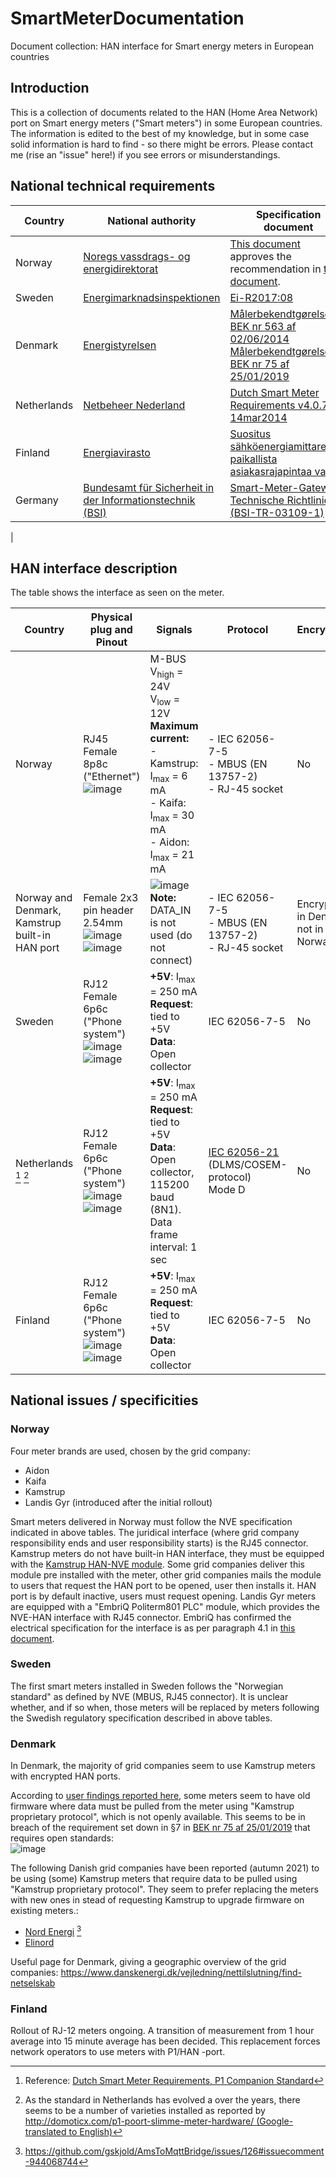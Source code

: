 # SmartMeterDocumentation
Document collection: HAN interface for Smart energy meters in European countries

## Introduction
This is a collection of documents related to the HAN (Home Area Network) port on Smart energy meters ("Smart meters") in some European countries. The information is edited to the best of my knowledge, but in some case solid information is hard to find - so there might be errors. Please contact me (rise an "issue" here!) if you see errors or misunderstandings.

## National technical requirements
| Country     | National authority                                        | Specification document                                                                                                                                                                                                                                                                                                                          |
|-------------|-----------------------------------------------------------|-------------------------------------------------------------------------------------------------------------------------------------------------------------------------------------------------------------------------------------------------------------------------------------------------------------------------------------------------|
| Norway      | [Noregs vassdrags- og energidirektorat](http://www.nve.no) | [This document](https://github.com/ArnieO/SmartMeterDocumentation/blob/main/Norway/NVE%20201603186-1-informasjon-til-kundene-via-han-grensesnittet-i-ams-m%C3%A5leren-obis-koder-1772408_1124902_0.pdf) approves the recommendation in [this document](https://github.com/ArnieO/SmartMeterDocumentation/blob/main/Norway/NEK%20AMS%20HAN.pdf). |
| Sweden      | [Energimarknadsinspektionen](https://www.ei.se)           | [Ei-R2017:08](https://github.com/ArnieO/SmartMeterDocumentation/blob/main/Sweden/Funktionskrav-p%C3%A5-elm%C3%A4tare-F%C3%B6rfattningsf%C3%B6rslag-Ei-R2017-08.pdf)                                                                                                                                                                             |
| Denmark     | [Energistyrelsen](https://ens.dk)                         | [Målerbekendtgørelse BEK nr 563 af 02/06/2014](https://github.com/ArnieO/SmartMeterDocumentation/blob/main/Denmark/B20140056305.pdf)<br/>[Målerbekendtgørelse BEK nr 75 af 25/01/2019](https://github.com/ArnieO/SmartMeterDocumentation/blob/main/Denmark/B20190007505.pdf)                                                                    |
| Netherlands | [Netbeheer Nederland](https://www.netbeheernederland.nl)  | [Dutch Smart Meter Requirements v4.0.7 14mar2014](https://github.com/ArnieO/SmartMeterDocumentation/blob/main/Netherlands/DutchSmartMeterRequirements_v4.0.7_14mar2014.pdf)                                                                                                                                                                     |
| Finland     | [Energiavirasto](https://energiavirasto.fi/) | [Suositus sähköenergiamittareiden paikallista asiakasrajapintaa varten](https://sesko.fi/wp-content/uploads/2022/12/Suositus-SK-13-1_H1-asiakasrajapinta_suomenkielinen_2022-12-13.pdf)                                                                                                                                                                     |
| Germany     | [Bundesamt für Sicherheit in der Informationstechnik (BSI)](https://www.bsi.bund.de) | [Smart-Meter-Gateway](https://www.bsi.bund.de/dok/7612230)<br/>[Technische Richtlinie (BSI-TR-03109-1)](https://www.bsi.bund.de/dok/7614914)
|

## HAN interface description
The table shows the interface as seen on the meter.

| Country                                            | Physical plug and Pinout | Signals | Protocol | Encryption? |
|----------------------------------------------------|--------------------------|---------|----------|-------------|
| Norway                                             | RJ45 Female 8p8c ("Ethernet") <br/> ![image](https://user-images.githubusercontent.com/10295178/135722554-d181142c-c82c-4ec2-a710-183ffa9b96b4.png) | M-BUS <br/> V<sub>high</sub> = 24V <br/> V<sub>low</sub> = 12V <br/> **Maximum current:** <br/> - Kamstrup: I<sub>max</sub> = 6 mA <br/> - Kaifa: I<sub>max</sub> = 30 mA  <br/> - Aidon: I<sub>max</sub> = 21 mA| - IEC 62056-7-5 <br/>- MBUS (EN 13757-2) <br/>- RJ-45 socket | No |
| Norway and Denmark,<br/>Kamstrup built-in HAN port | Female 2x3 pin header 2.54mm <br/> ![image](https://user-images.githubusercontent.com/10295178/135723960-ffad1276-5f5a-4dde-bade-e9effa551767.png) <br/> ![image](https://user-images.githubusercontent.com/10295178/135723985-b57b74e0-28cf-48a3-9de6-e9b19e23fb11.png) | ![image](https://user-images.githubusercontent.com/10295178/135724009-9f7fe890-b8cd-4b7b-b9fa-c5ca978f570c.png) <br/> **Note:** DATA_IN is not used (do not connect) | - IEC 62056-7-5 <br/>- MBUS (EN 13757-2) <br/>- RJ-45 socket  | Encrypted in Denmark, not in Norway |
| Sweden                                             | RJ12 Female 6p6c ("Phone system") <br/>![image](https://user-images.githubusercontent.com/10295178/136756312-1575f6ed-3e92-4841-813a-dc6f81be9ce5.png) <br/> ![image](https://user-images.githubusercontent.com/10295178/135724732-d5ca9a0c-4257-40c5-87b1-72bb95a5deff.png)| **+5V**: I<sub>max</sub> = 250 mA <br/> **Request**: tied to +5V <br/> **Data**: Open collector | IEC 62056-7-5 | No |
| Netherlands [^1] [^2]                              | RJ12 Female 6p6c ("Phone system") <br/>![image](https://user-images.githubusercontent.com/10295178/136756312-1575f6ed-3e92-4841-813a-dc6f81be9ce5.png)  <br/> ![image](https://user-images.githubusercontent.com/10295178/135724732-d5ca9a0c-4257-40c5-87b1-72bb95a5deff.png) | **+5V**: I<sub>max</sub> = 250 mA <br/> **Request**: tied to +5V <br/> **Data**: Open collector, 115200 baud (8N1). Data frame interval: 1 sec | [IEC 62056-21](https://en.wikipedia.org/wiki/IEC_62056#IEC_62056-21) (DLMS/COSEM-protocol) <br/> Mode D | No |
| Finland                                            | RJ12 Female 6p6c ("Phone system") <br/>![image](https://user-images.githubusercontent.com/10295178/136756312-1575f6ed-3e92-4841-813a-dc6f81be9ce5.png) <br/> ![image](https://user-images.githubusercontent.com/10295178/135724732-d5ca9a0c-4257-40c5-87b1-72bb95a5deff.png)| **+5V**: I<sub>max</sub> = 250 mA <br/> **Request**: tied to +5V <br/> **Data**: Open collector | IEC 62056-7-5 | No |

[^1]: Reference: [Dutch Smart Meter Requirements, P1 Companion Standard](https://github.com/ArnieO/SmartMeterDocumentation/blob/main/Netherlands/DSMR_P1CompanionStandard_v5.0.2_26feb2016.pdf)
[^2]: As the standard in Netherlands has evolved a  over the years, there seems to be a number of varieties installed as reported by [http://domoticx.com/p1-poort-slimme-meter-hardware/ (Google-translated to English)](https://domoticx-com.translate.goog/p1-poort-slimme-meter-hardware/?_x_tr_sch=http&_x_tr_sl=auto&_x_tr_tl=en&_x_tr_hl=no&_x_tr_pto=nui)

## National issues / specificities
### Norway
Four meter brands are used, chosen by the grid company:
- Aidon
- Kaifa
- Kamstrup
- Landis Gyr (introduced after the initial rollout)

Smart meters delivered in Norway must follow the NVE specification indicated in above tables.
The juridical interface (where grid company responsibility ends and user responsibility starts) is the RJ45 connector.
Kamstrup meters do not have built-in HAN interface, they must be equipped with the [Kamstrup HAN-NVE module](https://github.com/ArnieO/SmartMeterDocumentation/raw/main/Norway/Kamstrup/Kamstrup%20HAN-NVE%20Module%20data%20sheet.pdf). Some grid companies deliver this module pre installed with the meter, other grid companies mails the module to users that request the HAN port to be opened, user then installs it. 
HAN port is by default inactive, users must request opening.
Landis Gyr meters are equipped with a "EmbriQ Politerm801 PLC" module, which provides the NVE-HAN interface with RJ45 connector. EmbriQ has confirmed the electrical specification for the interface is as per paragraph 4.1 in [this document](https://github.com/ArnieO/SmartMeterDocumentation/blob/main/Norway/Landis%20Gyr/OP030a%20Montasjeinstruks%20og%20brukerveiledning.pdf).

### Sweden
The first smart meters installed in Sweden follows the "Norwegian standard" as defined by NVE (MBUS, RJ45 connector). It is unclear whether, and if so when, those meters will be replaced by meters following the Swedish regulatory specification described in above tables.

### Denmark
In Denmark, the majority of grid companies seem to use Kamstrup meters with encrypted HAN ports.

According to [user findings reported here](https://www.ihc-user.dk/forum/forums/topic/7467-kamstrup-elm%C3%A5lere/?do=findComment&comment=58737), some meters seem to have old firmware where data must be pulled from the meter using "Kamstrup proprietary protocol", which is not openly available. This seems to be in breach of the requirement set down in §7 in [BEK nr 75 af 25/01/2019](https://github.com/ArnieO/SmartMeterDocumentation/blob/main/Denmark/B20190007505.pdf) that requires open standards: <br/> 
![image](https://user-images.githubusercontent.com/10295178/137465380-2e3394b5-ebd8-44ce-a304-a350b0c3ff52.png)

The following Danish grid companies have been reported (autumn 2021) to be using (some) Kamstrup meters that require data to be pulled using "Kamstrup proprietary protocol". They seem to prefer replacing the meters with new ones in stead of requesting Kamstrup to upgrade firmware on existing meters.:
- [Nord Energi](https://nordenerginet.dk/) [^3]
- [Elinord](https://www.elinord.dk/)
[^3]: https://github.com/gskjold/AmsToMqttBridge/issues/126#issuecomment-944068744

Useful page for Denmark, giving a geographic overview of the grid companies: https://www.danskenergi.dk/vejledning/nettilslutning/find-netselskab

### Finland
Rollout of RJ-12 meters ongoing. A transition of measurement from 1 hour average into 15 minute average has been decided.
This replacement forces network operators to use meters with P1/HAN -port.
